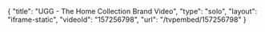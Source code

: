 {
    "title": "UGG - The Home Collection Brand Video",
    "type": "solo",
    "layout": "iframe-static",
    "videoId": "157256798",
    "url": "\/tvpembed\/157256798"
}